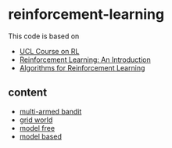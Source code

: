 # reinforcement-learning

This code is based on

- [UCL Course on RL](http://www0.cs.ucl.ac.uk/staff/d.silver/web/Teaching.html)
- [Reinforcement Learning: An Introduction](https://book.douban.com/subject/2866455/)
- [Algorithms for Reinforcement Learning](https://sites.ualberta.ca/~szepesva/papers/RLAlgsInMDPs.pdf)

## content

- [multi-armed bandit](https://github.com/gaoxinge/reinforcement-learning/tree/master/multi-armed%20bandit)
- [grid world](https://github.com/gaoxinge/reinforcement-learning/tree/master/grid%20world)
- [model free](https://github.com/gaoxinge/reinforcement-learning/tree/master/model%20free)
- [model based]()